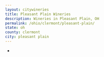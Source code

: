```yaml
---
layout: citywineries
title: Pleasant Plain Wineries
description: Wineries in Pleasant Plain, OH
permalink: /ohio/clermont/pleasant-plain/
state: oh
county: clermont
city: pleasant plain
---
```

-
